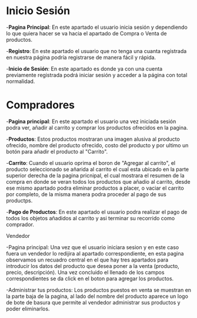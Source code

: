 # Inicio Sesión 

-**Pagina Principal**: En este apartado el usuario inicia sesión y dependiendo lo que quiera hacer se va hacia el apartado de Compra o Venta de productos. 

-**Registro**: En este apartado el usuario que no tenga una cuanta registrada en nuestra página podría registrarse de manera fácil y rápida. 

-**Inicio de Sesión**: En este apartado es donde ya con una cuenta previamente registrada podrá iniciar sesión y acceder a la página con total normalidad. 

# Compradores

-**Pagina principal**: En este apartado el usuario una vez iniciada sesión podra ver, añadir al carrito y comprar los productos ofrecidos en la pagina.

-**Productos**: Estos productos mostraran una imagen alusiva al producto ofrecido, nombre del producto ofrecido, costo del producto y por ultimo un botón para añadir el producto al "Carrito". 

-**Carrito**: Cuando el usuario oprima el boron de "Agregar al carrito", el producto seleccionado se añarida al carrito el cual esta ubicado en la parte superior derecha de la pagina pricnipal,
el cual mostrara el resumen de la compra en donde se veran todos los productos que añadio al carrito, desde ese mismo apartado podra eliminar productos a placer, o vaciar el carrito por completo, de la misma manera podra proceder al pago de sus productps.

-**Pago de Productos**: En este apartado el usuario podra realizar el pago de todos los objetos añadidos al carrito y asi terminar su recorrido como comprador.


Vendedor

-Pagina principal: Una vez que el usuario iniciara sesion y en este caso fuera un vendedor lo redijira al apartado correspondiente, en esta pagina observamos un recuadro central en el que hay tres apartados
para introducir los datos del producto que desea poner a la venta (producto, precio, descripción). Una vez concluido el llenado de los campos correspondientes se da click en el boton para agregar los productos.

-Administrar tus productos: Los productos puestos en venta se muestran en la parte baja de la pagina, al lado del nombre del producto aparece un logo de bote de basura que permite al vendedor administrar
sus productos y poder eliminarlos.
